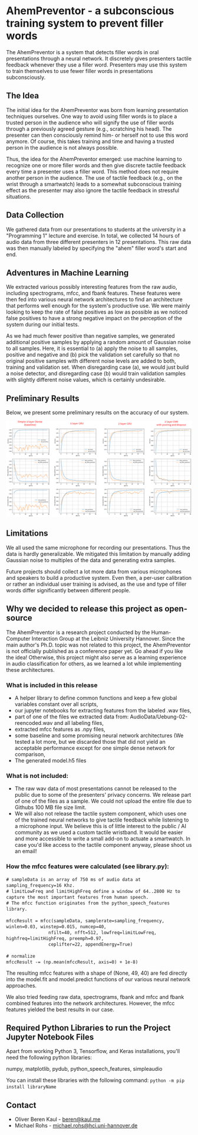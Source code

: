 # AhemPreventor - a subconscious training system to prevent filler words
The AhemPreventor is a system that detects filler words in oral presentations through a neural network. It discretely gives presenters tactile feedback whenever they use a filler word. Presenters may use this system to train themselves to use fewer filler words in presentations subconsciously.

## The Idea
The initial idea for the AhemPreventor was born from learning presentation techniques ourselves. One way to avoid using filler words is to place a trusted person in the audience who will signify the use of filler words through a previously agreed gesture (e.g., scratching his head). The presenter can then consciously remind him- or herself not to use this word anymore. Of course, this takes training and time and having a trusted person in the audience is not always possible.

Thus, the idea for the AhemPreventor emerged: use machine learning to recognize one or more filler words and then give discrete tactile feedback every time a presenter uses a filler word. This method does not require another person in the audience. The use of tactile feedback (e.g., on the wrist through a smartwatch) leads to a somewhat subconscious training effect as the presenter may also ignore the tactile feedback in stressful situations.


## Data Collection
We gathered data from our presentations to students at the university in a "Programming 1" lecture and exercise. In total, we collected 14 hours of audio data from three different presenters in 12 presentations. This raw data was then manually labeled by specifying the "ahem" filler word's start and end.


## Adventures in Machine Learning
We extracted various possibly interesting features from the raw audio, including spectrograms, mfcc, and fbank features. These features were then fed into various neural network architectures to find an architecture that performs well enough for the system's productive use. We were mainly looking to keep the rate of false positives as low as possible as we noticed false positives to have a strong negative impact on the perception of the system during our initial tests.

As we had much fewer positive than negative samples, we generated additional positive samples by applying a random amount of Gaussian noise to all samples. Here, it is essential to (a) apply the noise to all samples, positive and negative and (b) pick the validation set carefully so that no original positive samples with different noise levels are added to both, training and validation set. When disregarding case (a), we would just build a noise detector, and disregarding case (b) would train validation samples with slightly different noise values, which is certainly undesirable.

## Preliminary Results
Below, we present some preliminary results on the accuracy of our system.

![Result highlights](https://github.com/obkaul/AhemPreventor/blob/main/preliminaryResults/highlights.png)


## Limitations
We all used the same microphone for recording our presentations. Thus the data is hardly generalizable. We mitigated this limitation by manually adding Gaussian noise to multiples of the data and generating extra samples. 

Future projects should collect a lot more data from various microphones and speakers to build a productive system. Even then, a per-user calibration or rather an individual user training is advised, as the use and type of filler words differ significantly between different people.


## Why we decided to release this project as open-source
The AhemPreventor is a research project conducted by the Human-Computer Interaction Group at the Leibniz University Hannover. Since the main author's Ph.D. topic was not related to this project, the AhemPreventor is not officially published as a conference paper yet. Go ahead if you like the idea! Otherwise, this project might also serve as a learning experience in audio classification for others, as we learned a lot while implementing these architectures.

### What is included in this release
* A helper library to define common functions and keep a few global variables constant over all scripts,
* our jupyter notebooks for extracting features from the labeled .wav files,
* part of one of the files we extracted data from: AudioData/Uebung-02-reencoded.wav and all labeling files,
* extracted mfcc features as .npy files,
* some baseline and some promising neural network architectures (We tested a lot more, but we discarded those that did not yield an acceptable performance except for one simple dense network for comparison,
* The generated model.h5 files

### What is not included:
* The raw wav data of most presentations cannot be released to the public due to some of the presenters' privacy concerns. We release part of one of the files as a sample. We could not upload the entire file due to Githubs 100 MB file size limit.
* We will also not release the tactile system component, which uses one of the trained neural networks to give tactile feedback while listening to a microphone input. We believe this is of little interest to the public / AI community as we used a custom tactile wristband. It would be easier and more accessible to write a small add-on to actuate a smartwatch. In case you'd like access to the tactile component anyway, please shoot us an email!

### How the mfcc features were calculated (see library.py):

    # sampleData is an array of 750 ms of audio data at sampling_frequency=16 Khz.
    # limitLowFreq and limitHighFreq define a window of 64..2800 Hz to capture the most important features from human speech.
    # The mfcc function originates from the python_speech_features library.
    
    mfccResult = mfcc(sampleData, samplerate=sampling_frequency, winlen=0.03, winstep=0.015, numcep=40,
                    nfilt=40, nfft=512, lowfreq=limitLowFreq, highfreq=limitHighFreq, preemph=0.97,
                    ceplifter=22, appendEnergy=True)
        
    # normalize
    mfccResult -= (np.mean(mfccResult, axis=0) + 1e-8)

The resulting mfcc features with a shape of (None, 49, 40) are fed directly into the model.fit and model.predict functions of our various neural network approaches.

We also tried feeding raw data, spectrograms, fbank and mfcc and fbank combined features into the network architectures. However, the mfcc features yielded the best results in our case.

## Required Python Libraries to run the Project Jupyter Notebook Files
Apart from working Python 3, Tensorflow, and Keras installations, you'll need the following python libraries:

numpy, matplotlib, pydub, python_speech_features, simpleaudio

You can install these libraries with the following command:
`python -m pip install libraryName`



## Contact
* Oliver Beren Kaul - beren@kaul.me
* Michael Rohs - [michael.rohs@hci.uni-hannover.de](mailto:michael.rohs@hci.uni-hannover.de "michael.rohs@hci.uni-hannover.de")
